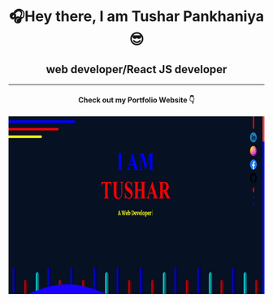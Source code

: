 <h1 align="center">🎧Hey there, I am Tushar Pankhaniya😎</h1>
<h2 align="center">web developer/React JS developer</h2>
<hr>
<h4 align="center">Check out my Portfolio Website 👇 </h4>
<p align="center">
    <a href="http://tusharpankhaniya.tk">
        <img src = "webback.jpg" height="350" width="700">
    </a>
</p>




